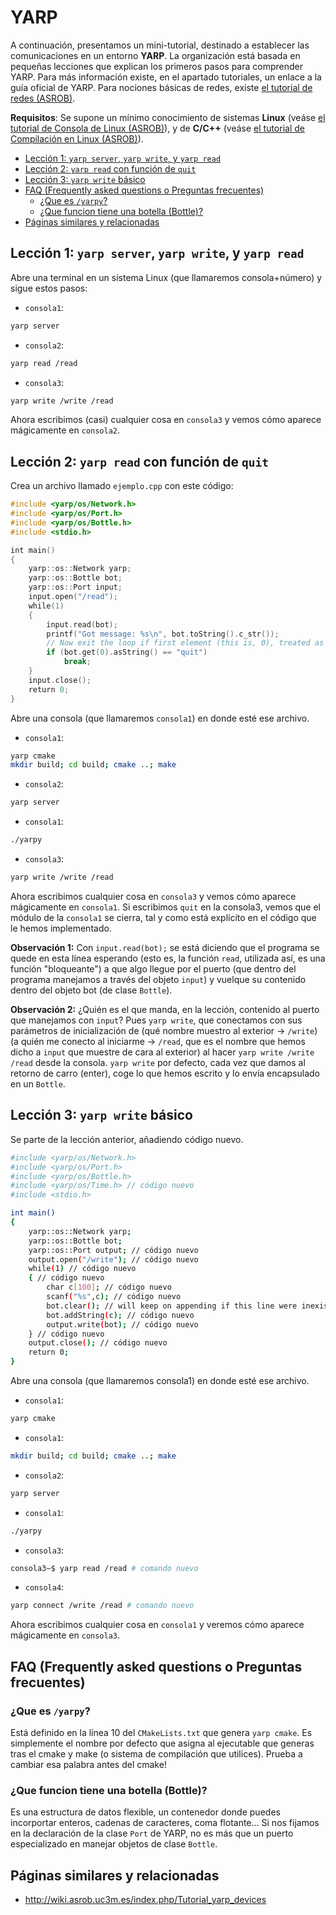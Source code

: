 # YARP
A continuación, presentamos un mini-tutorial, destinado a establecer las comunicaciones en un entorno **YARP**.
La organización está basada en pequeñas lecciones que explican los primeros pasos para comprender YARP.
Para más información existe, en el apartado tutoriales, un enlace a la guía oficial de YARP.
Para nociones básicas de redes, existe [el tutorial de redes (ASROB)](http://wiki.asrob.uc3m.es/index.php/Tutorial_de_Redes).

**Requisitos**: Se supone un mínimo conocimiento de sistemas **Linux** (veáse [el tutorial de Consola de Linux (ASROB)](../linux/bash.html)), y de **C/C++** (veáse [el tutorial de Compilación en Linux (ASROB)](http://wiki.asrob.uc3m.es/index.php/Compilaci%C3%B3n_en_Linux)).

* [Lección 1: `yarp server`, `yarp write`, y `yarp read`](#lección-1-yarp-server-yarp-write-y-yarp-read)
* [Lección 2: `yarp read` con función de `quit`](#lección-2-yarp-read-con-función-de-quit)
* [Lección 3: `yarp write` básico](#lección-3-yarp-write-básico)
* [FAQ (Frequently asked questions o Preguntas frecuentes)](#faq-frequently-asked-questions-o-preguntas-frecuentes)
    * [¿Que es `/yarpy`?](#¿que-es-yarpy)
    * [¿Que funcion tiene una botella (Bottle)?](#%C2%BFque-funcion-tiene-una-botella-bottle)
* [Páginas similares y relacionadas](#páginas-similares-y-relacionadas)

## Lección 1: `yarp server`, `yarp write`, y `yarp read`

Abre una terminal en un sistema Linux (que llamaremos consola+número) y sigue estos pasos:

- `consola1`:
```bash
yarp server
```

- `consola2`:
```bash
yarp read /read
```

- `consola3`:
```bash
yarp write /write /read
```
Ahora escribimos (casi) cualquier cosa en `consola3` y vemos cómo aparece mágicamente en `consola2`.

## Lección 2: `yarp read` con función de `quit`

Crea un archivo llamado `ejemplo.cpp` con este código:

```cpp
#include <yarp/os/Network.h>
#include <yarp/os/Port.h>
#include <yarp/os/Bottle.h>
#include <stdio.h>

int main()
{
    yarp::os::Network yarp;
    yarp::os::Bottle bot;
    yarp::os::Port input;
    input.open("/read");
    while(1)
    {
        input.read(bot);
        printf("Got message: %s\n", bot.toString().c_str());
        // Now exit the loop if first element (this is, 0), treated as a string, equals "quit":
        if (bot.get(0).asString() == "quit")
            break;
    }
    input.close();
    return 0;
}
```

Abre una consola (que llamaremos `consola1`) en donde esté ese archivo.

- `consola1`:
```bash
yarp cmake
mkdir build; cd build; cmake ..; make
```

- `consola2`:
```bash
yarp server
```

- `consola1`:
```bash
./yarpy
```

- `consola3`:
```bash
yarp write /write /read
```

Ahora escribimos cualquier cosa en `consola3` y vemos cómo aparece mágicamente en `consola1`.
Si escribimos `quit` en la consola3, vemos que el módulo de la `consola1` se cierra, tal y como está explícito en el código que le hemos implementado.

**Observación 1:** Con `input.read(bot);` se está diciendo que el programa se quede en esta línea esperando (esto es, la función `read`, utilizada así, es una función "bloqueante") a que algo llegue por el puerto (que dentro del programa manejamos a través del objeto `input`) y vuelque su contenido dentro del objeto bot (de clase `Bottle`).

**Observación 2:** ¿Quién es el que manda, en la lección, contenido al puerto que manejamos con `input`?
Pues `yarp write`, que conectamos con sus parámetros de inicialización de (qué nombre muestro al exterior -> `/write`) (a quién me conecto al iniciarme -> `/read`, que es el nombre que hemos dicho a `input` que muestre de cara al exterior) al hacer `yarp write /write /read` desde la consola. `yarp write` por defecto, cada vez que damos al retorno de carro (enter), coge lo que hemos escrito y lo envía encapsulado en un `Bottle`.

## Lección 3: `yarp write` básico

Se parte de la lección anterior, añadiendo código nuevo.

```bash
#include <yarp/os/Network.h>
#include <yarp/os/Port.h>
#include <yarp/os/Bottle.h>
#include <yarp/os/Time.h> // código nuevo
#include <stdio.h>

int main()
{
    yarp::os::Network yarp;
    yarp::os::Bottle bot;
    yarp::os::Port output; // código nuevo
    output.open("/write"); // código nuevo
    while(1) // código nuevo
    { // código nuevo
        char c[100]; // código nuevo
        scanf("%s",c); // código nuevo
        bot.clear(); // will keep on appending if this line were inexistent // código nuevo
        bot.addString(c); // código nuevo
        output.write(bot); // código nuevo
    } // código nuevo
    output.close(); // código nuevo
    return 0;
}
```

Abre una consola (que llamaremos consola1) en donde esté ese archivo.

- `consola1`:
```bash
yarp cmake
```

- `consola1`:
```bash
mkdir build; cd build; cmake ..; make
```

- `consola2`:
```bash
yarp server
```

- `consola1`:
```bash
./yarpy
```

- `consola3`:
```bash
consola3~$ yarp read /read # comando nuevo
```

- `consola4`:
```bash
yarp connect /write /read # comando nuevo
```

Ahora escribimos cualquier cosa en `consola1` y veremos cómo aparece mágicamente en `consola3`.

## FAQ (Frequently asked questions o Preguntas frecuentes)

### ¿Que es `/yarpy`?
Está definido en la línea 10 del `CMakeLists.txt` que genera `yarp cmake`. Es simplemente el nombre por defecto que asigna al ejecutable que generas tras el cmake y make (o sistema de compilación que utilices). Prueba a cambiar esa palabra antes del cmake!

### ¿Que funcion tiene una botella (Bottle)?
Es una estructura de datos flexible, un contenedor donde puedes incorportar enteros, cadenas de caracteres, coma flotante... Si nos fijamos en la declaración de la clase `Port` de YARP, no es más que un puerto especializado en manejar objetos de clase `Bottle`.

## Páginas similares y relacionadas
- <http://wiki.asrob.uc3m.es/index.php/Tutorial_yarp_devices>

